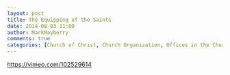 ```yaml
---
layout: post
title: The Equipping of the Saints
date: 2014-08-03 11:00
author: MarkMayberry
comments: true
categories: [Church of Christ, Church Organization, Offices in the Church, Video]
---
```

https://vimeo.com/102529614
